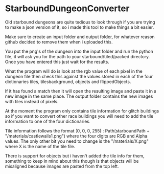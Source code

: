 # StarboundDungeonConverter
Old starbound dungeons are quite tedious to look through if you are trying to make a json version of it, 
so i made this tool to make things a bit easier.

Make sure to create an input folder and output folder, for whatever reason github decided to remove them when i uploaded this.

You put the png's of the dungeon into the input folder and run the python file, it will ask you for the path to your 
starbound/tiled/packed directory. Once you have entered this just wait for the results.

What the program will do is look at the rgb value of each pixel in the dungeon file then check this against the values stored
in each of the four dictionaries tiles, tilesbackground, objects and flippedObjects.

If it has found a match then it will open the resulting image and paste it in a new image in the same place.
The output folder contains the new images with tiles instead of pixels.

At the moment the program only contains tile information for glitch buildings so if you want to convert other race buildings
you will need to add the tile information to one of the four dictionaries.

Tile information follows the format (0, 0, 0, 255) : Path(starboundPath + "/materials/castlewalls1.png") where the four digits
are RGB and Alpha values. The only other bit you need to change is the "/materials/X.png" where X is the name of the tile file.

There is support for objects but i haven't added the tile info for them, something to keep in mind about this though is that objects
will be misaligned because images are pasted from the top left.
